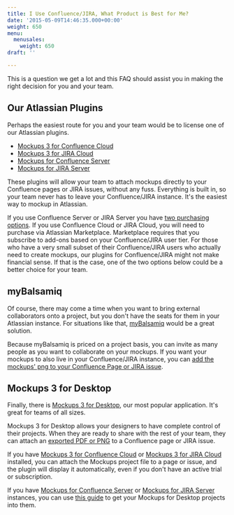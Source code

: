 ```yaml
---
title: I Use Confluence/JIRA, What Product is Best for Me?
date: '2015-05-09T14:46:35.000+00:00'
weight: 650
menu:
  menusales:
    weight: 650
draft: ''

---
```


This is a question we get a lot and this FAQ should assist you in making the right decision for you and your team.

## Our Atlassian Plugins

Perhaps the easiest route for you and your team would be to license one of our Atlassian plugins.

* [Mockups 3 for Confluence Cloud](https://marketplace.atlassian.com/plugins/com.balsamiq.mockups.confluence/cloud/overview)
* [Mockups 3 for JIRA Cloud](https://marketplace.atlassian.com/plugins/com.balsamiq.mockups.jira/cloud/overview)
* [Mockups for Confluence Server](https://marketplace.atlassian.com/plugins/com.balsamiq.confluence.plugins.mockups)
* [Mockups for JIRA Server](https://marketplace.atlassian.com/plugins/com.balsamiq.jira.plugins.mockups)

These plugins will allow your team to attach mockups directly to your Confluence pages or JIRA issues, without any fuss. Everything is built in, so your team never has to leave your Confluence/JIRA instance. It's the easiest way to mockup in Atlassian.

If you use Confluence Server or JIRA Server you have [two purchasing options](https://support.balsamiq.com/sales/marketplace/#what-are-the-pros-and-cons-of-buying-my-server-plugin-license-from-balsamiq).  If you use Confluence Cloud or JIRA Cloud, you will need to purchase via Atlassian Marketplace. Marketplace requires that you subscribe to add-ons based on your Confluence/JIRA user tier.  For those who have a very small subset of their Confluence/JIRA users who actually need to create mockups, our plugins for Confluence/JIRA might not make financial sense.  If that is the case, one of the two options below could be a better choice for your team.

## myBalsamiq

Of course, there may come a time when you want to bring external collaborators onto a project, but you don't have the seats for them in your Atlassian instance. For situations like that, [myBalsamiq](https://balsamiq.com/products/mockups/mybalsamiq/) would be a great solution.

Because myBalsamiq is priced on a project basis, you can invite as many people as you want to collaborate on your mockups. If you want your mockups to also live in your Confluence/JIRA instance, you can [add the mockups' png to your Confluence Page or JIRA issue](https://support.balsamiq.com/mybalsamiq/mybandatlassian/).


## Mockups 3 for Desktop

Finally, there is [Mockups 3 for Desktop](https://balsamiq.com/products/mockups/), our most popular application. It's great for teams of all sizes.

Mockups 3 for Desktop allows your designers to have complete control of their projects. When they are ready to share with the rest of your team, they can attach an [exported PDF or PNG](https://docs.balsamiq.com/desktop/exporting/) to a Confluence page or JIRA issue.

If you have [Mockups 3 for Confluence Cloud](https://marketplace.atlassian.com/plugins/com.balsamiq.mockups.confluence/cloud/overview) or [Mockups 3 for JIRA Cloud](https://marketplace.atlassian.com/plugins/com.balsamiq.mockups.jira/cloud/overview) installed, you can attach the Mockups project file to a page or issue, and the plugin will display it automatically, even if you don't have an active trial or subscription.

If you have [Mockups for Confluence Server](https://marketplace.atlassian.com/plugins/com.balsamiq.confluence.plugins.mockups) or [Mockups for JIRA Server](https://marketplace.atlassian.com/plugins/com.balsamiq.jira.plugins.mockups) instances, you can use [this guide](https://support.balsamiq.com/plugins/b3andatlassian/) to get your Mockups for Desktop projects into them.
